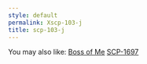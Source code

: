 ```yaml
---
style: default
permalink: Xscp-103-j
title: scp-103-j
---
```

You may also like:
[Boss of Me](http://scp-wiki.net/boss-of-me)
[SCP-1697](http://scp-wiki.net/scp-1697)